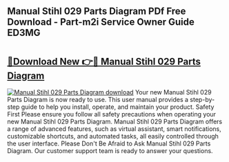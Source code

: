 ## Manual Stihl 029 Parts Diagram PDf Free Download - Part-m2i Service Owner Guide ED3MG

# <h2><a href="http://dfs2orb.blite.top/?on=Manual+Stihl+029+Parts+Diagram">🔗Download New 👉🔴 Manual Stihl 029 Parts Diagram</a></h2>

[![Manual Stihl 029 Parts Diagram download](https://i.imgur.com/lujVjoI.png)](http://dfs2orb.blite.top/?on=Manual+Stihl+029+Parts+Diagram)
Your new Manual Stihl 029 Parts Diagram is now ready to use. This user manual provides a step-by-step guide to help you install, operate, and maintain your product. Safety First Please ensure you follow all safety precautions when operating your new Manual Stihl 029 Parts Diagram. Manual Stihl 029 Parts Diagram offers a range of advanced features, such as virtual assistant, smart notifications, customizable shortcuts, and automated tasks, all easily controlled through the user interface. Please Don't Be Afraid to Ask Manual Stihl 029 Parts Diagram. Our customer support team is ready to answer your questions.
